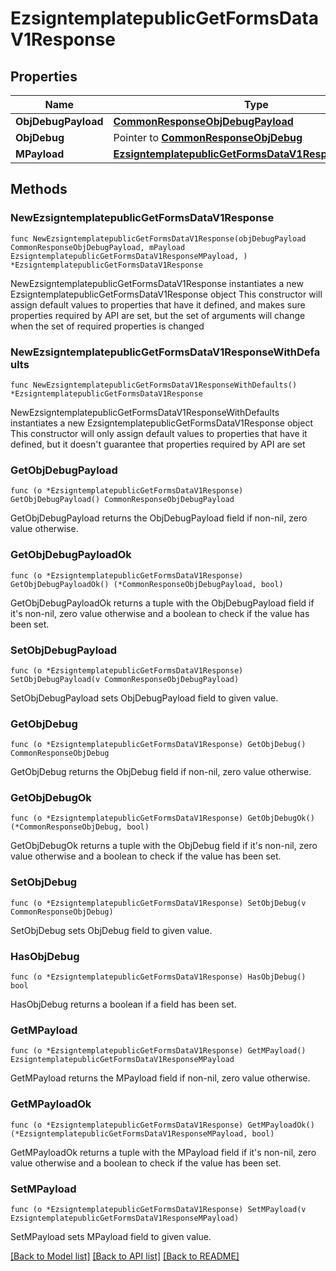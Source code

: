 # EzsigntemplatepublicGetFormsDataV1Response

## Properties

Name | Type | Description | Notes
------------ | ------------- | ------------- | -------------
**ObjDebugPayload** | [**CommonResponseObjDebugPayload**](CommonResponseObjDebugPayload.md) |  | 
**ObjDebug** | Pointer to [**CommonResponseObjDebug**](CommonResponseObjDebug.md) |  | [optional] 
**MPayload** | [**EzsigntemplatepublicGetFormsDataV1ResponseMPayload**](EzsigntemplatepublicGetFormsDataV1ResponseMPayload.md) |  | 

## Methods

### NewEzsigntemplatepublicGetFormsDataV1Response

`func NewEzsigntemplatepublicGetFormsDataV1Response(objDebugPayload CommonResponseObjDebugPayload, mPayload EzsigntemplatepublicGetFormsDataV1ResponseMPayload, ) *EzsigntemplatepublicGetFormsDataV1Response`

NewEzsigntemplatepublicGetFormsDataV1Response instantiates a new EzsigntemplatepublicGetFormsDataV1Response object
This constructor will assign default values to properties that have it defined,
and makes sure properties required by API are set, but the set of arguments
will change when the set of required properties is changed

### NewEzsigntemplatepublicGetFormsDataV1ResponseWithDefaults

`func NewEzsigntemplatepublicGetFormsDataV1ResponseWithDefaults() *EzsigntemplatepublicGetFormsDataV1Response`

NewEzsigntemplatepublicGetFormsDataV1ResponseWithDefaults instantiates a new EzsigntemplatepublicGetFormsDataV1Response object
This constructor will only assign default values to properties that have it defined,
but it doesn't guarantee that properties required by API are set

### GetObjDebugPayload

`func (o *EzsigntemplatepublicGetFormsDataV1Response) GetObjDebugPayload() CommonResponseObjDebugPayload`

GetObjDebugPayload returns the ObjDebugPayload field if non-nil, zero value otherwise.

### GetObjDebugPayloadOk

`func (o *EzsigntemplatepublicGetFormsDataV1Response) GetObjDebugPayloadOk() (*CommonResponseObjDebugPayload, bool)`

GetObjDebugPayloadOk returns a tuple with the ObjDebugPayload field if it's non-nil, zero value otherwise
and a boolean to check if the value has been set.

### SetObjDebugPayload

`func (o *EzsigntemplatepublicGetFormsDataV1Response) SetObjDebugPayload(v CommonResponseObjDebugPayload)`

SetObjDebugPayload sets ObjDebugPayload field to given value.


### GetObjDebug

`func (o *EzsigntemplatepublicGetFormsDataV1Response) GetObjDebug() CommonResponseObjDebug`

GetObjDebug returns the ObjDebug field if non-nil, zero value otherwise.

### GetObjDebugOk

`func (o *EzsigntemplatepublicGetFormsDataV1Response) GetObjDebugOk() (*CommonResponseObjDebug, bool)`

GetObjDebugOk returns a tuple with the ObjDebug field if it's non-nil, zero value otherwise
and a boolean to check if the value has been set.

### SetObjDebug

`func (o *EzsigntemplatepublicGetFormsDataV1Response) SetObjDebug(v CommonResponseObjDebug)`

SetObjDebug sets ObjDebug field to given value.

### HasObjDebug

`func (o *EzsigntemplatepublicGetFormsDataV1Response) HasObjDebug() bool`

HasObjDebug returns a boolean if a field has been set.

### GetMPayload

`func (o *EzsigntemplatepublicGetFormsDataV1Response) GetMPayload() EzsigntemplatepublicGetFormsDataV1ResponseMPayload`

GetMPayload returns the MPayload field if non-nil, zero value otherwise.

### GetMPayloadOk

`func (o *EzsigntemplatepublicGetFormsDataV1Response) GetMPayloadOk() (*EzsigntemplatepublicGetFormsDataV1ResponseMPayload, bool)`

GetMPayloadOk returns a tuple with the MPayload field if it's non-nil, zero value otherwise
and a boolean to check if the value has been set.

### SetMPayload

`func (o *EzsigntemplatepublicGetFormsDataV1Response) SetMPayload(v EzsigntemplatepublicGetFormsDataV1ResponseMPayload)`

SetMPayload sets MPayload field to given value.



[[Back to Model list]](../README.md#documentation-for-models) [[Back to API list]](../README.md#documentation-for-api-endpoints) [[Back to README]](../README.md)



